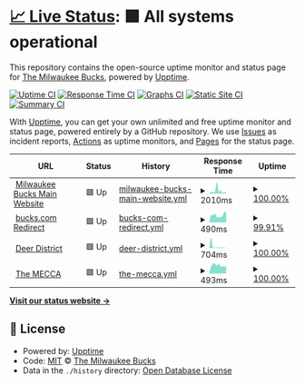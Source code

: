 # [📈 Live Status](https://Milwaukee-Bucks.github.io/uptime-monitor): <!--live status--> **🟩 All systems operational**

This repository contains the open-source uptime monitor and status page for [The Milwaukee Bucks](https://www.nba.com/bucks), powered by [Upptime](https://github.com/upptime/upptime).

[![Uptime CI](https://github.com/Milwaukee-Bucks/uptime-monitor/workflows/Uptime%20CI/badge.svg)](https://github.com/Milwaukee-Bucks/uptime-monitor/actions?query=workflow%3A%22Uptime+CI%22)
[![Response Time CI](https://github.com/Milwaukee-Bucks/uptime-monitor/workflows/Response%20Time%20CI/badge.svg)](https://github.com/Milwaukee-Bucks/uptime-monitor/actions?query=workflow%3A%22Response+Time+CI%22)
[![Graphs CI](https://github.com/Milwaukee-Bucks/uptime-monitor/workflows/Graphs%20CI/badge.svg)](https://github.com/Milwaukee-Bucks/uptime-monitor/actions?query=workflow%3A%22Graphs+CI%22)
[![Static Site CI](https://github.com/Milwaukee-Bucks/uptime-monitor/workflows/Static%20Site%20CI/badge.svg)](https://github.com/Milwaukee-Bucks/uptime-monitor/actions?query=workflow%3A%22Static+Site+CI%22)
[![Summary CI](https://github.com/Milwaukee-Bucks/uptime-monitor/workflows/Summary%20CI/badge.svg)](https://github.com/Milwaukee-Bucks/uptime-monitor/actions?query=workflow%3A%22Summary+CI%22)

With [Upptime](https://upptime.js.org), you can get your own unlimited and free uptime monitor and status page, powered entirely by a GitHub repository. We use [Issues](https://github.com/Milwaukee-Bucks/uptime-monitor/issues) as incident reports, [Actions](https://github.com/Milwaukee-Bucks/uptime-monitor/actions) as uptime monitors, and [Pages](https://Milwaukee-Bucks.github.io/uptime-monitor) for the status page.

<!--start: status pages-->
<!-- This summary is generated by Upptime (https://github.com/upptime/upptime) -->
<!-- Do not edit this manually, your changes will be overwritten -->
<!-- prettier-ignore -->
| URL | Status | History | Response Time | Uptime |
| --- | ------ | ------- | ------------- | ------ |
| <img alt="" src="https://icons.duckduckgo.com/ip3/www.nba.com.ico" height="13"> [Milwaukee Bucks Main Website](https://www.nba.com/bucks) | 🟩 Up | [milwaukee-bucks-main-website.yml](https://github.com/Milwaukee-Bucks/uptime-monitor/commits/HEAD/history/milwaukee-bucks-main-website.yml) | <details><summary><img alt="Response time graph" src="./graphs/milwaukee-bucks-main-website/response-time-week.png" height="20"> 2010ms</summary><br><a href="https://Milwaukee-Bucks.github.io/uptime-monitor/history/milwaukee-bucks-main-website"><img alt="Response time 1259" src="https://img.shields.io/endpoint?url=https%3A%2F%2Fraw.githubusercontent.com%2FMilwaukee-Bucks%2Fuptime-monitor%2FHEAD%2Fapi%2Fmilwaukee-bucks-main-website%2Fresponse-time.json"></a><br><a href="https://Milwaukee-Bucks.github.io/uptime-monitor/history/milwaukee-bucks-main-website"><img alt="24-hour response time 732" src="https://img.shields.io/endpoint?url=https%3A%2F%2Fraw.githubusercontent.com%2FMilwaukee-Bucks%2Fuptime-monitor%2FHEAD%2Fapi%2Fmilwaukee-bucks-main-website%2Fresponse-time-day.json"></a><br><a href="https://Milwaukee-Bucks.github.io/uptime-monitor/history/milwaukee-bucks-main-website"><img alt="7-day response time 2010" src="https://img.shields.io/endpoint?url=https%3A%2F%2Fraw.githubusercontent.com%2FMilwaukee-Bucks%2Fuptime-monitor%2FHEAD%2Fapi%2Fmilwaukee-bucks-main-website%2Fresponse-time-week.json"></a><br><a href="https://Milwaukee-Bucks.github.io/uptime-monitor/history/milwaukee-bucks-main-website"><img alt="30-day response time 1769" src="https://img.shields.io/endpoint?url=https%3A%2F%2Fraw.githubusercontent.com%2FMilwaukee-Bucks%2Fuptime-monitor%2FHEAD%2Fapi%2Fmilwaukee-bucks-main-website%2Fresponse-time-month.json"></a><br><a href="https://Milwaukee-Bucks.github.io/uptime-monitor/history/milwaukee-bucks-main-website"><img alt="1-year response time 1259" src="https://img.shields.io/endpoint?url=https%3A%2F%2Fraw.githubusercontent.com%2FMilwaukee-Bucks%2Fuptime-monitor%2FHEAD%2Fapi%2Fmilwaukee-bucks-main-website%2Fresponse-time-year.json"></a></details> | <details><summary><a href="https://Milwaukee-Bucks.github.io/uptime-monitor/history/milwaukee-bucks-main-website">100.00%</a></summary><a href="https://Milwaukee-Bucks.github.io/uptime-monitor/history/milwaukee-bucks-main-website"><img alt="All-time uptime 99.93%" src="https://img.shields.io/endpoint?url=https%3A%2F%2Fraw.githubusercontent.com%2FMilwaukee-Bucks%2Fuptime-monitor%2FHEAD%2Fapi%2Fmilwaukee-bucks-main-website%2Fuptime.json"></a><br><a href="https://Milwaukee-Bucks.github.io/uptime-monitor/history/milwaukee-bucks-main-website"><img alt="24-hour uptime 100.00%" src="https://img.shields.io/endpoint?url=https%3A%2F%2Fraw.githubusercontent.com%2FMilwaukee-Bucks%2Fuptime-monitor%2FHEAD%2Fapi%2Fmilwaukee-bucks-main-website%2Fuptime-day.json"></a><br><a href="https://Milwaukee-Bucks.github.io/uptime-monitor/history/milwaukee-bucks-main-website"><img alt="7-day uptime 100.00%" src="https://img.shields.io/endpoint?url=https%3A%2F%2Fraw.githubusercontent.com%2FMilwaukee-Bucks%2Fuptime-monitor%2FHEAD%2Fapi%2Fmilwaukee-bucks-main-website%2Fuptime-week.json"></a><br><a href="https://Milwaukee-Bucks.github.io/uptime-monitor/history/milwaukee-bucks-main-website"><img alt="30-day uptime 100.00%" src="https://img.shields.io/endpoint?url=https%3A%2F%2Fraw.githubusercontent.com%2FMilwaukee-Bucks%2Fuptime-monitor%2FHEAD%2Fapi%2Fmilwaukee-bucks-main-website%2Fuptime-month.json"></a><br><a href="https://Milwaukee-Bucks.github.io/uptime-monitor/history/milwaukee-bucks-main-website"><img alt="1-year uptime 99.93%" src="https://img.shields.io/endpoint?url=https%3A%2F%2Fraw.githubusercontent.com%2FMilwaukee-Bucks%2Fuptime-monitor%2FHEAD%2Fapi%2Fmilwaukee-bucks-main-website%2Fuptime-year.json"></a></details>
| <img alt="" src="https://icons.duckduckgo.com/ip3/bucks.com.ico" height="13"> [bucks.com Redirect](https://bucks.com) | 🟩 Up | [bucks-com-redirect.yml](https://github.com/Milwaukee-Bucks/uptime-monitor/commits/HEAD/history/bucks-com-redirect.yml) | <details><summary><img alt="Response time graph" src="./graphs/bucks-com-redirect/response-time-week.png" height="20"> 490ms</summary><br><a href="https://Milwaukee-Bucks.github.io/uptime-monitor/history/bucks-com-redirect"><img alt="Response time 833" src="https://img.shields.io/endpoint?url=https%3A%2F%2Fraw.githubusercontent.com%2FMilwaukee-Bucks%2Fuptime-monitor%2FHEAD%2Fapi%2Fbucks-com-redirect%2Fresponse-time.json"></a><br><a href="https://Milwaukee-Bucks.github.io/uptime-monitor/history/bucks-com-redirect"><img alt="24-hour response time 491" src="https://img.shields.io/endpoint?url=https%3A%2F%2Fraw.githubusercontent.com%2FMilwaukee-Bucks%2Fuptime-monitor%2FHEAD%2Fapi%2Fbucks-com-redirect%2Fresponse-time-day.json"></a><br><a href="https://Milwaukee-Bucks.github.io/uptime-monitor/history/bucks-com-redirect"><img alt="7-day response time 490" src="https://img.shields.io/endpoint?url=https%3A%2F%2Fraw.githubusercontent.com%2FMilwaukee-Bucks%2Fuptime-monitor%2FHEAD%2Fapi%2Fbucks-com-redirect%2Fresponse-time-week.json"></a><br><a href="https://Milwaukee-Bucks.github.io/uptime-monitor/history/bucks-com-redirect"><img alt="30-day response time 483" src="https://img.shields.io/endpoint?url=https%3A%2F%2Fraw.githubusercontent.com%2FMilwaukee-Bucks%2Fuptime-monitor%2FHEAD%2Fapi%2Fbucks-com-redirect%2Fresponse-time-month.json"></a><br><a href="https://Milwaukee-Bucks.github.io/uptime-monitor/history/bucks-com-redirect"><img alt="1-year response time 833" src="https://img.shields.io/endpoint?url=https%3A%2F%2Fraw.githubusercontent.com%2FMilwaukee-Bucks%2Fuptime-monitor%2FHEAD%2Fapi%2Fbucks-com-redirect%2Fresponse-time-year.json"></a></details> | <details><summary><a href="https://Milwaukee-Bucks.github.io/uptime-monitor/history/bucks-com-redirect">99.91%</a></summary><a href="https://Milwaukee-Bucks.github.io/uptime-monitor/history/bucks-com-redirect"><img alt="All-time uptime 99.81%" src="https://img.shields.io/endpoint?url=https%3A%2F%2Fraw.githubusercontent.com%2FMilwaukee-Bucks%2Fuptime-monitor%2FHEAD%2Fapi%2Fbucks-com-redirect%2Fuptime.json"></a><br><a href="https://Milwaukee-Bucks.github.io/uptime-monitor/history/bucks-com-redirect"><img alt="24-hour uptime 99.38%" src="https://img.shields.io/endpoint?url=https%3A%2F%2Fraw.githubusercontent.com%2FMilwaukee-Bucks%2Fuptime-monitor%2FHEAD%2Fapi%2Fbucks-com-redirect%2Fuptime-day.json"></a><br><a href="https://Milwaukee-Bucks.github.io/uptime-monitor/history/bucks-com-redirect"><img alt="7-day uptime 99.91%" src="https://img.shields.io/endpoint?url=https%3A%2F%2Fraw.githubusercontent.com%2FMilwaukee-Bucks%2Fuptime-monitor%2FHEAD%2Fapi%2Fbucks-com-redirect%2Fuptime-week.json"></a><br><a href="https://Milwaukee-Bucks.github.io/uptime-monitor/history/bucks-com-redirect"><img alt="30-day uptime 99.98%" src="https://img.shields.io/endpoint?url=https%3A%2F%2Fraw.githubusercontent.com%2FMilwaukee-Bucks%2Fuptime-monitor%2FHEAD%2Fapi%2Fbucks-com-redirect%2Fuptime-month.json"></a><br><a href="https://Milwaukee-Bucks.github.io/uptime-monitor/history/bucks-com-redirect"><img alt="1-year uptime 99.81%" src="https://img.shields.io/endpoint?url=https%3A%2F%2Fraw.githubusercontent.com%2FMilwaukee-Bucks%2Fuptime-monitor%2FHEAD%2Fapi%2Fbucks-com-redirect%2Fuptime-year.json"></a></details>
| <img alt="" src="https://icons.duckduckgo.com/ip3/deerdistrict.com.ico" height="13"> [Deer District](https://deerdistrict.com) | 🟩 Up | [deer-district.yml](https://github.com/Milwaukee-Bucks/uptime-monitor/commits/HEAD/history/deer-district.yml) | <details><summary><img alt="Response time graph" src="./graphs/deer-district/response-time-week.png" height="20"> 704ms</summary><br><a href="https://Milwaukee-Bucks.github.io/uptime-monitor/history/deer-district"><img alt="Response time 262" src="https://img.shields.io/endpoint?url=https%3A%2F%2Fraw.githubusercontent.com%2FMilwaukee-Bucks%2Fuptime-monitor%2FHEAD%2Fapi%2Fdeer-district%2Fresponse-time.json"></a><br><a href="https://Milwaukee-Bucks.github.io/uptime-monitor/history/deer-district"><img alt="24-hour response time 81" src="https://img.shields.io/endpoint?url=https%3A%2F%2Fraw.githubusercontent.com%2FMilwaukee-Bucks%2Fuptime-monitor%2FHEAD%2Fapi%2Fdeer-district%2Fresponse-time-day.json"></a><br><a href="https://Milwaukee-Bucks.github.io/uptime-monitor/history/deer-district"><img alt="7-day response time 704" src="https://img.shields.io/endpoint?url=https%3A%2F%2Fraw.githubusercontent.com%2FMilwaukee-Bucks%2Fuptime-monitor%2FHEAD%2Fapi%2Fdeer-district%2Fresponse-time-week.json"></a><br><a href="https://Milwaukee-Bucks.github.io/uptime-monitor/history/deer-district"><img alt="30-day response time 295" src="https://img.shields.io/endpoint?url=https%3A%2F%2Fraw.githubusercontent.com%2FMilwaukee-Bucks%2Fuptime-monitor%2FHEAD%2Fapi%2Fdeer-district%2Fresponse-time-month.json"></a><br><a href="https://Milwaukee-Bucks.github.io/uptime-monitor/history/deer-district"><img alt="1-year response time 262" src="https://img.shields.io/endpoint?url=https%3A%2F%2Fraw.githubusercontent.com%2FMilwaukee-Bucks%2Fuptime-monitor%2FHEAD%2Fapi%2Fdeer-district%2Fresponse-time-year.json"></a></details> | <details><summary><a href="https://Milwaukee-Bucks.github.io/uptime-monitor/history/deer-district">100.00%</a></summary><a href="https://Milwaukee-Bucks.github.io/uptime-monitor/history/deer-district"><img alt="All-time uptime 100.00%" src="https://img.shields.io/endpoint?url=https%3A%2F%2Fraw.githubusercontent.com%2FMilwaukee-Bucks%2Fuptime-monitor%2FHEAD%2Fapi%2Fdeer-district%2Fuptime.json"></a><br><a href="https://Milwaukee-Bucks.github.io/uptime-monitor/history/deer-district"><img alt="24-hour uptime 100.00%" src="https://img.shields.io/endpoint?url=https%3A%2F%2Fraw.githubusercontent.com%2FMilwaukee-Bucks%2Fuptime-monitor%2FHEAD%2Fapi%2Fdeer-district%2Fuptime-day.json"></a><br><a href="https://Milwaukee-Bucks.github.io/uptime-monitor/history/deer-district"><img alt="7-day uptime 100.00%" src="https://img.shields.io/endpoint?url=https%3A%2F%2Fraw.githubusercontent.com%2FMilwaukee-Bucks%2Fuptime-monitor%2FHEAD%2Fapi%2Fdeer-district%2Fuptime-week.json"></a><br><a href="https://Milwaukee-Bucks.github.io/uptime-monitor/history/deer-district"><img alt="30-day uptime 100.00%" src="https://img.shields.io/endpoint?url=https%3A%2F%2Fraw.githubusercontent.com%2FMilwaukee-Bucks%2Fuptime-monitor%2FHEAD%2Fapi%2Fdeer-district%2Fuptime-month.json"></a><br><a href="https://Milwaukee-Bucks.github.io/uptime-monitor/history/deer-district"><img alt="1-year uptime 100.00%" src="https://img.shields.io/endpoint?url=https%3A%2F%2Fraw.githubusercontent.com%2FMilwaukee-Bucks%2Fuptime-monitor%2FHEAD%2Fapi%2Fdeer-district%2Fuptime-year.json"></a></details>
| <img alt="" src="https://icons.duckduckgo.com/ip3/themeccamke.com.ico" height="13"> [The MECCA](https://themeccamke.com) | 🟩 Up | [the-mecca.yml](https://github.com/Milwaukee-Bucks/uptime-monitor/commits/HEAD/history/the-mecca.yml) | <details><summary><img alt="Response time graph" src="./graphs/the-mecca/response-time-week.png" height="20"> 493ms</summary><br><a href="https://Milwaukee-Bucks.github.io/uptime-monitor/history/the-mecca"><img alt="Response time 555" src="https://img.shields.io/endpoint?url=https%3A%2F%2Fraw.githubusercontent.com%2FMilwaukee-Bucks%2Fuptime-monitor%2FHEAD%2Fapi%2Fthe-mecca%2Fresponse-time.json"></a><br><a href="https://Milwaukee-Bucks.github.io/uptime-monitor/history/the-mecca"><img alt="24-hour response time 420" src="https://img.shields.io/endpoint?url=https%3A%2F%2Fraw.githubusercontent.com%2FMilwaukee-Bucks%2Fuptime-monitor%2FHEAD%2Fapi%2Fthe-mecca%2Fresponse-time-day.json"></a><br><a href="https://Milwaukee-Bucks.github.io/uptime-monitor/history/the-mecca"><img alt="7-day response time 493" src="https://img.shields.io/endpoint?url=https%3A%2F%2Fraw.githubusercontent.com%2FMilwaukee-Bucks%2Fuptime-monitor%2FHEAD%2Fapi%2Fthe-mecca%2Fresponse-time-week.json"></a><br><a href="https://Milwaukee-Bucks.github.io/uptime-monitor/history/the-mecca"><img alt="30-day response time 477" src="https://img.shields.io/endpoint?url=https%3A%2F%2Fraw.githubusercontent.com%2FMilwaukee-Bucks%2Fuptime-monitor%2FHEAD%2Fapi%2Fthe-mecca%2Fresponse-time-month.json"></a><br><a href="https://Milwaukee-Bucks.github.io/uptime-monitor/history/the-mecca"><img alt="1-year response time 555" src="https://img.shields.io/endpoint?url=https%3A%2F%2Fraw.githubusercontent.com%2FMilwaukee-Bucks%2Fuptime-monitor%2FHEAD%2Fapi%2Fthe-mecca%2Fresponse-time-year.json"></a></details> | <details><summary><a href="https://Milwaukee-Bucks.github.io/uptime-monitor/history/the-mecca">100.00%</a></summary><a href="https://Milwaukee-Bucks.github.io/uptime-monitor/history/the-mecca"><img alt="All-time uptime 99.98%" src="https://img.shields.io/endpoint?url=https%3A%2F%2Fraw.githubusercontent.com%2FMilwaukee-Bucks%2Fuptime-monitor%2FHEAD%2Fapi%2Fthe-mecca%2Fuptime.json"></a><br><a href="https://Milwaukee-Bucks.github.io/uptime-monitor/history/the-mecca"><img alt="24-hour uptime 100.00%" src="https://img.shields.io/endpoint?url=https%3A%2F%2Fraw.githubusercontent.com%2FMilwaukee-Bucks%2Fuptime-monitor%2FHEAD%2Fapi%2Fthe-mecca%2Fuptime-day.json"></a><br><a href="https://Milwaukee-Bucks.github.io/uptime-monitor/history/the-mecca"><img alt="7-day uptime 100.00%" src="https://img.shields.io/endpoint?url=https%3A%2F%2Fraw.githubusercontent.com%2FMilwaukee-Bucks%2Fuptime-monitor%2FHEAD%2Fapi%2Fthe-mecca%2Fuptime-week.json"></a><br><a href="https://Milwaukee-Bucks.github.io/uptime-monitor/history/the-mecca"><img alt="30-day uptime 99.83%" src="https://img.shields.io/endpoint?url=https%3A%2F%2Fraw.githubusercontent.com%2FMilwaukee-Bucks%2Fuptime-monitor%2FHEAD%2Fapi%2Fthe-mecca%2Fuptime-month.json"></a><br><a href="https://Milwaukee-Bucks.github.io/uptime-monitor/history/the-mecca"><img alt="1-year uptime 99.98%" src="https://img.shields.io/endpoint?url=https%3A%2F%2Fraw.githubusercontent.com%2FMilwaukee-Bucks%2Fuptime-monitor%2FHEAD%2Fapi%2Fthe-mecca%2Fuptime-year.json"></a></details>

<!--end: status pages-->

[**Visit our status website →**](https://Milwaukee-Bucks.github.io/uptime-monitor)

## 📄 License

- Powered by: [Upptime](https://github.com/upptime/upptime)
- Code: [MIT](./LICENSE) © [The Milwaukee Bucks](https://www.nba.com/bucks)
- Data in the `./history` directory: [Open Database License](https://opendatacommons.org/licenses/odbl/1-0/)
